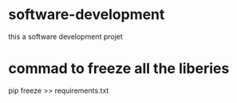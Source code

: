 # software-development
this a software development projet
# commad to freeze all the liberies
pip freeze >> requirements.txt